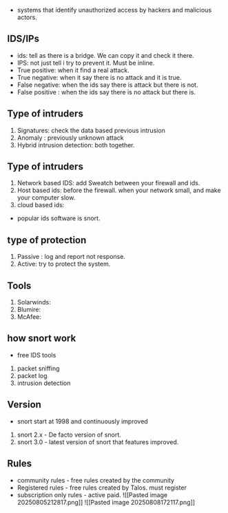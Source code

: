 - systems that identify unauthorized access by hackers and malicious actors. 
## IDS/IPs
- ids: tell as there is a bridge. We can copy it and check it there.
- IPS: not just tell i try to prevent it. Must be inline.
- True positive: when it find a real attack.
- True negative: when it say there is no attack and it is true.
- False negative: when the ids say there is attack but there is not.
- False positive : when the ids say there is no attack but there is.
## Type of intruders
1. Signatures: check the data based previous intrusion
2. Anomaly : previously  unknown attack
3. Hybrid intrusion detection: both together.
## Type of intruders
1. Network based IDS: add Sweatch between your firewall and ids.
2. Host based ids: before the firewall. when your network small, and make your computer slow.
3. cloud based ids: 
- popular ids software is snort.
## type of protection
1. Passive : log and report not response.
2. Active: try to protect the system.
## Tools
1. Solarwinds:
2. Blumire:
3. McAfee:
## how snort work
- free IDS tools
1. packet sniffing
2. packet log
3. intrusion detection 
## Version
- snort start at 1998 and continuously improved
1. snort 2.x - De facto version of snort.
2. snort 3.0 - latest version of snort that features improved.
## Rules
- community rules - free rules created by the community
- Registered rules - free rules created by Talos. must register
- subscription only rules -  active paid.
![[Pasted image 20250805212817.png]]
![[Pasted image 20250808172117.png]]

